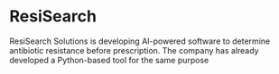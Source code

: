 # ResiSearch
ResiSearch Solutions is developing AI-powered software to determine antibiotic resistance before prescription. The company has already developed a Python-based tool for the same purpose
